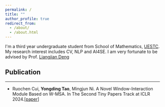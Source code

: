 ```yaml
---
permalink: /
title: ""
author_profile: true
redirect_from: 
  - /about/
  - /about.html
---
```

I'm a third year undergraduate student from School of Mathematics, [UESTC](https://en.uestc.edu.cn/). My research interest includes CV, NLP and AI4SE. I am very fortunate to be advised by Prof. [Liangjian Deng](https://liangjiandeng.github.io/)

## Publication
---
- Ruochen Cui, **Yongding Tao**, Mingjun Ni. A Novel Window-Interaction Module Based on W-MSA. In The Second Tiny Papers Track at ICLR 2024.[[paper](https://openreview.net/forum?id=ki4R0z0C4K)]
